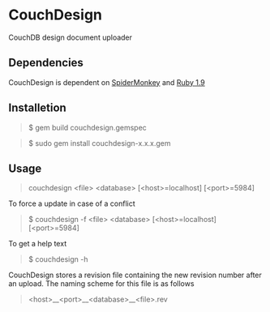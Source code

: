CouchDesign
===========

CouchDB design document uploader

Dependencies
------------

CouchDesign is dependent on
[SpiderMonkey](http://www.mozilla.org/js/spidermonkey/) and [Ruby
1.9](http://www.ruby-lang.org/en/)

Installetion
------------

> $ gem build couchdesign.gemspec

> $ sudo gem install couchdesign-x.x.x.gem

Usage
-----

> couchdesign &lt;file&gt; &lt;database&gt; [&lt;host&gt;=localhost] [&lt;port&gt;=5984]

To force a update in case of a conflict

> $ couchdesign -f &lt;file&gt; &lt;database&gt; \[&lt;host&gt;=localhost\] \[&lt;port&gt;=5984\]

To get a help text

> $ couchdesign -h

CouchDesign stores a revision file containing the new revision
number after an upload. The naming scheme for this file is as follows

> &lt;host&gt;\_\_&lt;port&gt;\_\_&lt;database&gt;\_\_&lt;file&gt;.rev

